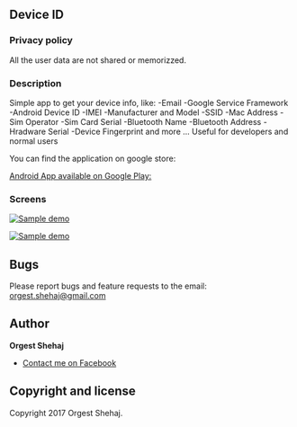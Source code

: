 ## Device ID

### Privacy policy
All the user data are not shared or memorizzed.

### Description
Simple app to get your device info, like:
-Email
-Google Service Framework
-Android Device ID
-IMEI
-Manufacturer and Model
-SSID
-Mac Address
-Sim Operator
-Sim Card Serial
-Bluetooth Name
-Bluetooth Address
-Hradware Serial
-Device Fingerprint
and more ...
Useful for developers and normal users
<br/>

You can find the application on google store:

[Android App available on Google Play: ](https://play.google.com/store/apps/details?id=androiddeviceid.emulk.it.androiddeviceid)


### Screens

[![Sample demo](https://lh3.googleusercontent.com/-Acpks4zuLVr7oEYC-F4z7PE5N6e7kOw31dL68gQhylsOxbb9F5zNeQRMlQ2pWtj7RT8=h310)](https://lh3.googleusercontent.com/-Acpks4zuLVr7oEYC-F4z7PE5N6e7kOw31dL68gQhylsOxbb9F5zNeQRMlQ2pWtj7RT8=h310)


[![Sample demo](https://lh3.googleusercontent.com/1XncCr8eLuk04qF5Qu9clO7rcWuSxjsJkKYQ5EmQEzx13_8YZdnwpWxeor32TDEFHl20=h310)](https://lh3.googleusercontent.com/1XncCr8eLuk04qF5Qu9clO7rcWuSxjsJkKYQ5EmQEzx13_8YZdnwpWxeor32TDEFHl20=h310)


## Bugs

Please report bugs and feature requests to the email: orgest.shehaj@gmail.com <br/>

## Author

**Orgest Shehaj**


+ [Contact me on Facebook](https://www.facebook.com/oshehaj1)

## Copyright and license

Copyright 2017 Orgest Shehaj.



